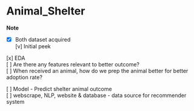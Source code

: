 # Animal_Shelter

**Note** 

- [x] Both dataset acquired <br>
[v] Initial peek <br>

[x] EDA <br>
[ ] Are there any features relevant to better outcome? <br>
[ ] When received an animal, how do we prep the animal better for better adoption rate? <br>

[ ] Model - Predict shelter animal outcome <br>
[ ] webscrape, NLP, website & database - data source for recommender system <br>
